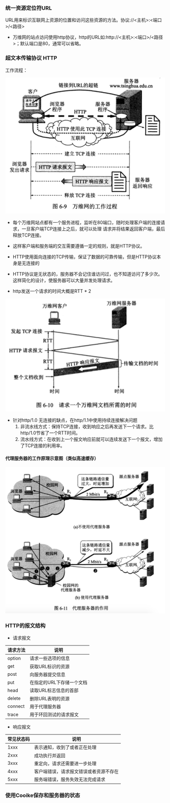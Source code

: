 ### 统一资源定位符URL

URL用来标识互联网上资源的位置和访问这些资源的方法。协议://<主机>:<端口>/<路径>

- 万维网的站点访问使用http协议，http的URL如:http://<主机>:<端口>/<路径>；默认端口是80，通常可以省略。

### 超文本传输协议 HTTP

工作流程：

![http工作流程](https://github.com/ytuan996/notebook/blob/master/network/image/www_process.png?raw=true)

- 每个万维网站点都有一个服务进程，监听在80端口，随时处理客户端的连接请求，一旦客户端TCP连接上之后，就可以处理
请求并将结果返回客户端，最后释放TCP连接。

- 这样客户端和服务端的交互需要遵循一定的规则，就是HTTP协议。

- HTTP使用面向连接的TCP传输，保证了数据的可靠传输，但是HTTP协议本身是无连接的

- HTTP协议是无状态的，服务器不会记住谁访问过，也不知道访问了多少次。这样简化的设计，使服务器可以大量并发处理请求。

- http发送一个请求的时间大概是RTT * 2

![http 请求时间](https://github.com/ytuan996/notebook/blob/master/network/image/http_request_time.png?raw=true)

- 针对http/1.0 无连接的缺点，在http/1.1中使用持续连接解决问题
    1. 非流水线方式：保持TCP连接，收到响应之后再发送下一个请求。比http/1.0节省了一个RTT时间。
    2. 流水线方式：在收到上一个报文响应前就可以连续发送下一个报文，增加了TCP连接的利用率。
    
#### 代理服务器的工作原理示意图（类似高速缓存）

![代理服务器工作原理](https://github.com/ytuan996/notebook/blob/master/network/image/proxy_server.png?raw=true)

### HTTP的报文结构

- 请求报文

请求方法 | 说明 |
-- | -- |
option | 请求一些选项的信息
get | 获取URL标识的资源 
post | 向服务器提交信息 
put | 在指定的URL下存储一个文档 
head | 读取URL标志信息的首部
delete | 删除URL表明的资源 
connect | 用于代理服务器
trace | 用于环回测试的请求报文

- 响应报文

常见状态码 | 说明
-- | -- |
1xxx | 表示通知，收到了或者正在处理
2xxx | 成功执行并返回
3xxx | 重定向，请求还需要进一步处理
4xxx | 客户端错误，请求报文错误或者资源不存在
5xxx | 服务端错误，服务失效无法完成请求

### 使用Cooike保存和服务器的状态

